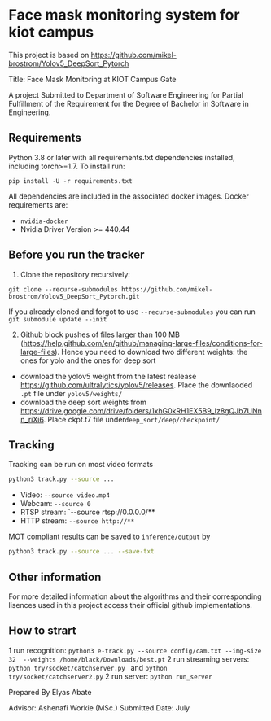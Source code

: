 # Face mask monitoring system for kiot campus

This project is based on https://github.com/mikel-brostrom/Yolov5_DeepSort_Pytorch 

Title: Face Mask Monitoring at KIOT Campus Gate

A project Submitted to Department of Software Engineering for Partial Fulfillment of the Requirement for the Degree of Bachelor in Software in Engineering.



## Requirements

Python 3.8 or later with all requirements.txt dependencies installed, including torch>=1.7. To install run:

`pip install -U -r requirements.txt`

All dependencies are included in the associated docker images. Docker requirements are: 
- `nvidia-docker`
- Nvidia Driver Version >= 440.44

## Before you run the tracker

1. Clone the repository recursively:

`git clone --recurse-submodules https://github.com/mikel-brostrom/Yolov5_DeepSort_Pytorch.git`

If you already cloned and forgot to use `--recurse-submodules` you can run `git submodule update --init`

2. Github block pushes of files larger than 100 MB (https://help.github.com/en/github/managing-large-files/conditions-for-large-files). Hence you need to download two different weights: the ones for yolo and the ones for deep sort

- download the yolov5 weight from the latest realease https://github.com/ultralytics/yolov5/releases. Place the downlaoded `.pt` file under `yolov5/weights/`
- download the deep sort weights from https://drive.google.com/drive/folders/1xhG0kRH1EX5B9_Iz8gQJb7UNnn_riXi6. Place ckpt.t7 file under`deep_sort/deep/checkpoint/`

## Tracking

Tracking can be run on most video formats

```bash
python3 track.py --source ...
```

- Video:  `--source video.mp4`
- Webcam:  `--source 0`
- RTSP stream:  `--source rtsp://0.0.0.0/**
- HTTP stream:  `--source http://**`

MOT compliant results can be saved to `inference/output` by 

```bash
python3 track.py --source ... --save-txt
```

## Other information

For more detailed information about the algorithms and their corresponding lisences used in this project access their official github implementations.

## How to strart
1 run recognition: `python3 e-track.py --source config/cam.txt --img-size 32  --weights /home/black/Downloads/best.pt`
2 run streaming servers: `python try/socket/catchserver.py ` and `python try/socket/catchserver2.py`
2 run server: `python run_server`

Prepared By
Elyas Abate 


Advisor: Ashenafi Workie (MSc.)
Submitted Date: July
